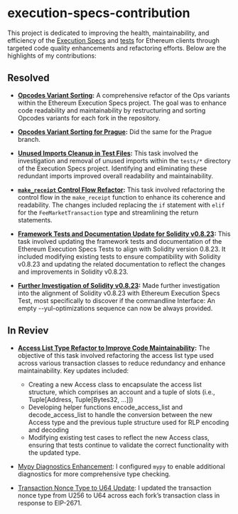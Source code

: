 # execution-specs-contribution

This project is dedicated to improving the health, maintainability, and efficiency of the [Execution Specs]() and [tests]() for Ethereum clients through targeted code quality enhancements and refactoring efforts. Below are the highlights of my contributions:

## Resolved

* **[Opcodes Variant Sorting](https://github.com/ethereum/execution-specs/pull/957/files):** A comprehensive refactor of the Ops variants within the Ethereum Execution Specs project. The goal was to enhance code readability and maintainability by restructuring and sorting Opcodes variants for each fork in the repository.

* **[Opcodes Variant Sorting for Prague](https://github.com/ethereum/execution-specs/pull/958):** Did the same for the Prague branch.

* **[Unused Imports Cleanup in Test Files](https://github.com/ethereum/execution-specs/pull/916/files):** This task involved the investigation and removal of unused imports within the `tests/*` directory of the Execution Specs project. Identifying and eliminating these redundant imports improved overall readability and maintainability.

* **[`make_receipt` Control Flow Refactor](https://github.com/ethereum/execution-specs/pull/884/files):** This task involved refactoring the control flow in the `make_receipt` function to enhance its coherence and readability. The changes included replacing the `if` statement with `elif` for the `FeeMarketTransaction` type and streamlining the return statements.

* **[Framework Tests and Documentation Update for Solidity v0.8.23](https://github.com/ethereum/execution-spec-tests/pull/373):** This task involved updating the framework tests and documentation of the Ethereum Execution Specs Tests to align with Solidity version 0.8.23. It included modifying existing tests to ensure compatibility with Solidity v0.8.23 and updating the related documentation to reflect the changes and improvements in Solidity v0.8.23.

* **[Further Investigation of Solidity v0.8.23](https://github.com/ethereum/execution-spec-tests/issues/395):** Made further investigation into the alignment of Solidity v0.8.23 with Ethereum Execution Specs Test, most specifically to discover if the commandline Interface: An empty --yul-optimizations sequence can now be always provided.

## In Reviev

* **[Access List Type Refactor to Improve Code Maintainability](https://github.com/ethereum/execution-specs/pull/960):** The objective of this task involved refactoring the access list type used across various transaction classes to reduce redundancy and enhance maintainability. Key updates included:
  * Creating a new Access class to encapsulate the access list structure, which comprises an account and a tuple of slots (i.e., Tuple[Address, Tuple[Bytes32, ...]])
  * Developing helper functions encode_access_list and decode_access_list to handle the conversion between the new Access type and the previous tuple structure used for RLP encoding and decoding
  * Modifying existing test cases to reflect the new Access class, ensuring that tests continue to validate the correct functionality with the updated type.

* [Mypy Diagnostics Enhancement](https://github.com/ethereum/execution-specs/pull/984): I configured `mypy` to enable additional diagnostics for more comprehensive type checking.

* [Transaction Nonce Type to U64 Update](https://github.com/ethereum/execution-specs/pull/995): I updated the transaction nonce type from U256 to U64 across each fork’s transaction class in response to EIP-2671.
